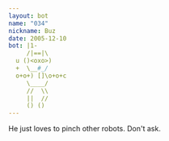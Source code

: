 ```yaml
---
layout: bot
name: "034"
nickname: Buz
date: 2005-12-10
bot: |1-
     /|==|\     
  u ()<oxo>)    
  +  \__#_/     
  o+o+) []\o+o+c
     \____/     
     //  \\     
     ||  //     
     () ()      
---
```

He just loves to pinch other robots.  Don't ask.
